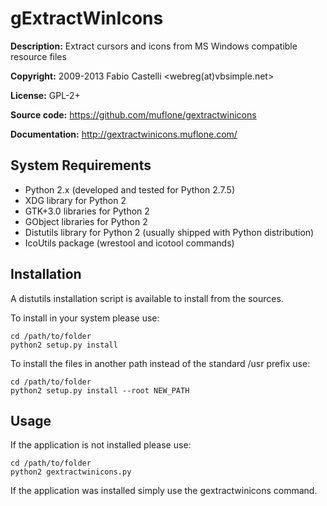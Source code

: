 gExtractWinIcons
================
**Description:** Extract cursors and icons from MS Windows compatible resource files

**Copyright:** 2009-2013 Fabio Castelli <webreg(at)vbsimple.net>

**License:** GPL-2+

**Source code:** https://github.com/muflone/gextractwinicons

**Documentation:** http://gextractwinicons.muflone.com/

System Requirements
-------------------

* Python 2.x (developed and tested for Python 2.7.5)
* XDG library for Python 2
* GTK+3.0 libraries for Python 2
* GObject libraries for Python 2
* Distutils library for Python 2 (usually shipped with Python distribution)
* IcoUtils package (wrestool and icotool commands)

Installation
------------

A distutils installation script is available to install from the sources.

To install in your system please use:

    cd /path/to/folder
    python2 setup.py install

To install the files in another path instead of the standard /usr prefix use:

    cd /path/to/folder
    python2 setup.py install --root NEW_PATH

Usage
-----

If the application is not installed please use:

    cd /path/to/folder
    python2 gextractwinicons.py

If the application was installed simply use the gextractwinicons command.
